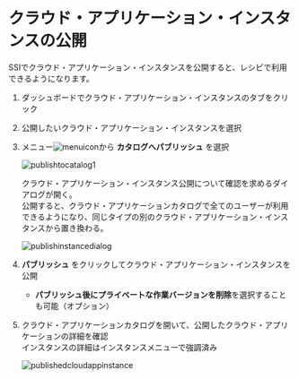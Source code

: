 # クラウド・アプリケーション・インスタンスの公開

SSIでクラウド・アプリケーション・インスタンスを公開すると、レシピで利用できるようになります。

1. ダッシュボードでクラウド・アプリケーション・インスタンスのタブをクリック
2. 公開したいクラウド・アプリケーション・インスタンスを選択
3. メニュー![menuicon](https://docs.oracle.com/en/cloud/paas/self-service-integration-cloud/ssiag/img/menuicon.png)から **カタログへパブリッシュ** を選択

    ![publishtocatalog1](https://docs.oracle.com/en/cloud/paas/self-service-integration-cloud/ssiag/img/publishtocatalog1.png)

    クラウド・アプリケーション・インスタンス公開について確認を求めるダイアログが開く。<br>公開すると、クラウド・アプリケーションカタログで全てのユーザーが利用できるようになり、同じタイプの別のクラウド・アプリケーション・インスタンスから置き換わる。

    ![publishinstancedialog](https://docs.oracle.com/en/cloud/paas/self-service-integration-cloud/ssiag/img/publishinstancedialog.png)

4. **パブリッシュ** をクリックしてクラウド・アプリケーション・インスタンスを公開
    - **パブリッシュ後にプライベートな作業バージョンを削除**を選択することも可能（オプション）

5. クラウド・アプリケーションカタログを開いて、公開したクラウド・アプリケーションの詳細を確認<br>インスタンスの詳細はインスタンスメニューで強調済み

    ![publishedcloudappinstance](https://docs.oracle.com/en/cloud/paas/self-service-integration-cloud/ssiag/img/publishedcloudappinstance.png)
